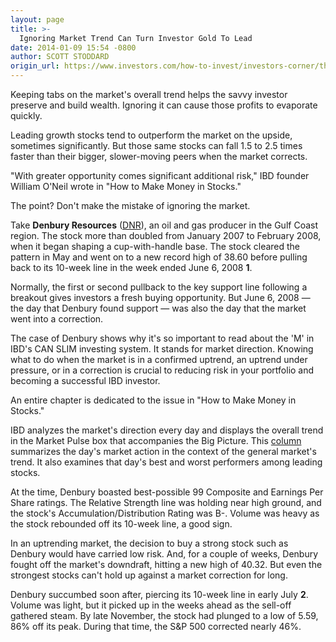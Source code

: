 ```yaml
---
layout: page
title: >-
  Ignoring Market Trend Can Turn Investor Gold To Lead
date: 2014-01-09 15:54 -0800
author: SCOTT STODDARD
origin_url: https://www.investors.com/how-to-invest/investors-corner/the-market-trend-is-the-investors-friend/
---
```


Keeping tabs on the market's overall trend helps the savvy investor preserve and build wealth. Ignoring it can cause those profits to evaporate quickly.

Leading growth stocks tend to outperform the market on the upside, sometimes significantly. But those same stocks can fall 1.5 to 2.5 times faster than their bigger, slower-moving peers when the market corrects.

"With greater opportunity comes significant additional risk," IBD founder William O'Neil wrote in "How to Make Money in Stocks."

The point? Don't make the mistake of ignoring the market.

Take **Denbury Resources** ([DNR](https://research.investors.com/quote.aspx?symbol=DNR)), an oil and gas producer in the Gulf Coast region. The stock more than doubled from January 2007 to February 2008, when it began shaping a cup-with-handle base. The stock cleared the pattern in May and went on to a new record high of 38.60 before pulling back to its 10-week line in the week ended June 6, 2008 **1**.

Normally, the first or second pullback to the key support line following a breakout gives investors a fresh buying opportunity. But June 6, 2008 — the day that Denbury found support — was also the day that the market went into a correction.

The case of Denbury shows why it's so important to read about the 'M' in IBD's CAN SLIM investing system. It stands for market direction. Knowing what to do when the market is in a confirmed uptrend, an uptrend under pressure, or in a correction is crucial to reducing risk in your portfolio and becoming a successful IBD investor.

An entire chapter is dedicated to the issue in "How to Make Money in Stocks."

IBD analyzes the market's direction every day and displays the overall trend in the Market Pulse box that accompanies the Big Picture. This [column](http://news.investors.com/investing/big-picture.htm) summarizes the day's market action in the context of the general market's trend. It also examines that day's best and worst performers among leading stocks.

At the time, Denbury boasted best-possible 99 Composite and Earnings Per Share ratings. The Relative Strength line was holding near high ground, and the stock's Accumulation/Distribution Rating was B-. Volume was heavy as the stock rebounded off its 10-week line, a good sign.

In an uptrending market, the decision to buy a strong stock such as Denbury would have carried low risk. And, for a couple of weeks, Denbury fought off the market's downdraft, hitting a new high of 40.32. But even the strongest stocks can't hold up against a market correction for long.

Denbury succumbed soon after, piercing its 10-week line in early July **2**. Volume was light, but it picked up in the weeks ahead as the sell-off gathered steam. By late November, the stock had plunged to a low of 5.59, 86% off its peak. During that time, the S&P 500 corrected nearly 46%.
